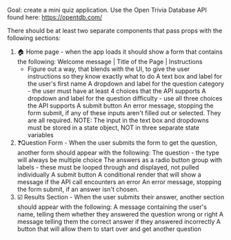 Goal: create a mini quiz application. Use the Open Trivia Database API found here: https://opentdb.com/

There should be at least two separate components that pass props with the following sections:

1. 🏠 Home page - when the app loads it should show a form that contains the following:
Welcome message | Title of the Page | Instructions
    - Figure out a way, that blends with the UI, to give the user instructions so they know exactly what to do
A text box and label for the user's first name
A dropdown and label for the question category - the user must have at least 4 choices that the API supports
A dropdown and label for the question difficulty - use all three choices the API supports
A submit button
An error message, stopping the form submit, if any of these inputs aren't filled out or selected.  They are all required.
NOTE: The input in the text box and dropdowns must be stored in a state object, NOT in three separate state variables  
2. ❓Question Form - When the user submits the form to get the question, another form should appear with the following:
The question - the type will always be multiple choice
The answers as a radio button group with labels - these must be looped through and displayed, not pulled individually 
A submit button
A conditional render that will show a message if the API call encounters an error
An error message, stopping the form submit, if an answer isn't chosen.  
3. ☑️ Results Section - When the user submits their answer, another section should appear with the following:
A message containing the user's name, telling them whether they answered the question wrong or right
A message telling them the correct answer if they answered incorrectly
A button that will allow them to start over and get another question
